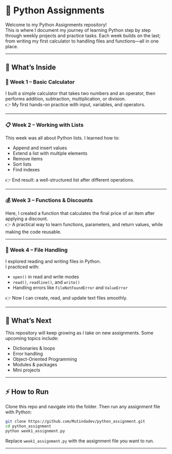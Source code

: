 # 📘 Python Assignments  

Welcome to my Python Assignments repository!  
This is where I document my journey of learning Python step by step through weekly projects and practice tasks. Each week builds on the last; from writing my first calculator to handling files and functions—all in one place.  

---

## 🚀 What’s Inside  

### 🧮 Week 1 – Basic Calculator  
I built a simple calculator that takes two numbers and an operator, then performs addition, subtraction, multiplication, or division.  
👉 My first hands-on practice with input, variables, and operators.  

---

### 📋 Week 2 – Working with Lists  
This week was all about Python lists. I learned how to:  
- Append and insert values  
- Extend a list with multiple elements  
- Remove items  
- Sort lists  
- Find indexes  

👉 End result: a well-structured list after different operations.  

---

### 💰 Week 3 – Functions & Discounts  
Here, I created a function that calculates the final price of an item after applying a discount.  
👉 A practical way to learn functions, parameters, and return values, while making the code reusable.  

---

### 📂 Week 4 – File Handling  
I explored reading and writing files in Python.  
I practiced with:  
- `open()` in read and write modes  
- `read()`, `readline()`, and `write()`  
- Handling errors like `FileNotFoundError` and `ValueError`  

👉 Now I can create, read, and update text files smoothly.  

---

## 🔮 What’s Next  
This repository will keep growing as I take on new assignments. Some upcoming topics include:  
- Dictionaries & loops  
- Error handling  
- Object-Oriented Programming  
- Modules & packages  
- Mini projects  

---

## ⚡ How to Run  
Clone this repo and navigate into the folder. Then run any assignment file with Python:  

```bash
git clone https://github.com/Mutindadev/python_assignment.git
cd python_assignment
python week1_assignment.py
```
Replace `week1_assignment.py` with the assignment file you want to run.

---